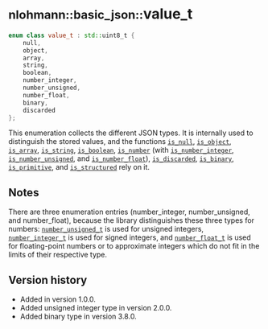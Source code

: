 # <small>nlohmann::basic_json::</small>value_t

```cpp
enum class value_t : std::uint8_t {
    null,
    object,
    array,
    string,
    boolean,
    number_integer,
    number_unsigned,
    number_float,
    binary,
    discarded
};
```

This enumeration collects the different JSON types. It is internally used to distinguish the stored values, and the
functions [`is_null`](is_null.md), [`is_object`](is_object.md), [`is_array`](is_array.md), [`is_string`](is_string.md),
[`is_boolean`](is_boolean.md), [`is_number`](is_number.md) (with [`is_number_integer`](is_number_integer.md),
[`is_number_unsigned`](is_number_unsigned.md), and [`is_number_float`](is_number_float.md)),
[`is_discarded`](is_discarded.md), [`is_binary`](is_binary.md), [`is_primitive`](is_primitive.md), and
[`is_structured`](is_structured.md) rely on it.

## Notes

There are three enumeration entries (number_integer, number_unsigned, and number_float), because the library
distinguishes these three types for numbers: [`number_unsigned_t`](number_unsigned_t.md) is used for unsigned integers,
[`number_integer_t`](number_integer_t.md) is used for signed integers, and [`number_float_t`](number_float_t.md) is used
for floating-point numbers or to approximate integers which do not fit in the limits of their respective type.

## Version history

- Added in version 1.0.0.
- Added unsigned integer type in version 2.0.0.
- Added binary type in version 3.8.0.
